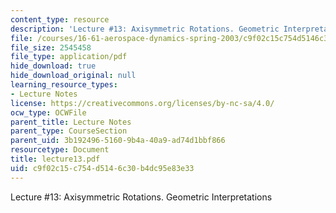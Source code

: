 ```yaml
---
content_type: resource
description: 'Lecture #13: Axisymmetric Rotations. Geometric Interpretations'
file: /courses/16-61-aerospace-dynamics-spring-2003/c9f02c15c754d5146c30b4dc95e83e33_lecture13.pdf
file_size: 2545458
file_type: application/pdf
hide_download: true
hide_download_original: null
learning_resource_types:
- Lecture Notes
license: https://creativecommons.org/licenses/by-nc-sa/4.0/
ocw_type: OCWFile
parent_title: Lecture Notes
parent_type: CourseSection
parent_uid: 3b192496-5160-9b4a-40a9-ad74d1bbf866
resourcetype: Document
title: lecture13.pdf
uid: c9f02c15-c754-d514-6c30-b4dc95e83e33
---
```

Lecture #13: Axisymmetric Rotations. Geometric Interpretations
